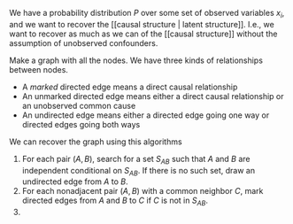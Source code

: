 We have a probability distribution $P$ over some set of observed variables $x_i$, and we want to recover the [[causal structure | latent structure]]. I.e., we want to recover as much as we can of the [[causal structure]] without the assumption of unobserved confounders.

Make a graph with all the nodes. We have three kinds of relationships between nodes.
- A *marked* directed edge means a direct causal relationship
- An unmarked directed edge means either a direct causal relationship or an unobserved common cause
- An undirected edge means either a directed edge going one way or directed edges going both ways

We can recover the graph using this algorithms
1. For each pair $(A, B)$, search for a set $S_{AB}$ such that $A$ and $B$ are independent conditional on $S_{AB}$. If there is no such set, draw an undirected edge from $A$ to $B$.
2. For each nonadjacent pair $(A, B)$ with a common neighbor $C$, mark directed edges from $A$ and $B$ to $C$ if $C$ is not in $S_{AB}$.
3. 